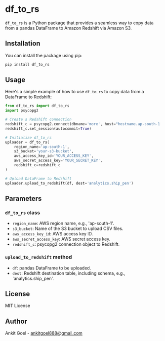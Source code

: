 # df_to_rs

`df_to_rs` is a Python package that provides a seamless way to copy data from a pandas DataFrame to Amazon Redshift via Amazon S3.

## Installation

You can install the package using pip:

```bash
pip install df_to_rs
```

## Usage

Here's a simple example of how to use `df_to_rs` to copy data from a DataFrame to Redshift:

```python
from df_to_rs import df_to_rs
import psycopg2

# Create a Redshift connection
redshift_c = psycopg2.connect(dbname='more', host="hostname.ap-south-1.redshift.amazonaws.com", port=1433, user='username', password='password')
redshift_c.set_session(autocommit=True)

# Initialize df_to_rs
uploader = df_to_rs(
    region_name='ap-south-1',
    s3_bucket='your-s3-bucket',
    aws_access_key_id='YOUR_ACCESS_KEY',
    aws_secret_access_key='YOUR_SECRET_KEY',
    redshift_c=redshift_c
)

# Upload DataFrame to Redshift
uploader.upload_to_redshift(df, dest='analytics.ship_pen')
```

## Parameters

### `df_to_rs` class

- `region_name`: AWS region name, e.g., 'ap-south-1'.
- `s3_bucket`: Name of the S3 bucket to upload CSV files.
- `aws_access_key_id`: AWS access key ID.
- `aws_secret_access_key`: AWS secret access key.
- `redshift_c`: psycopg2 connection object to Redshift.

### `upload_to_redshift` method

- `df`: pandas DataFrame to be uploaded.
- `dest`: Redshift destination table, including schema, e.g., 'analytics.ship_pen'.

## License

MIT License

## Author

Ankit Goel - ankitgoel888@gmail.com

